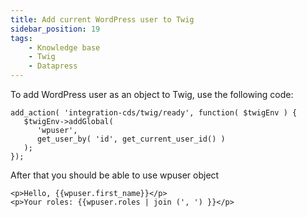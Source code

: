 ```yaml
---
title: Add current WordPress user to Twig
sidebar_position: 19
tags:
    - Knowledge base
    - Twig
    - Datapress
---
```


To add WordPress user as an object to Twig, use the following code:

```
add_action( 'integration-cds/twig/ready', function( $twigEnv ) { 
   $twigEnv->addGlobal( 
      'wpuser', 
      get_user_by( 'id', get_current_user_id() ) 
   );
});
```

After that you should be able to use wpuser object

```
<p>Hello, {{wpuser.first_name}}</p>
<p>Your roles: {{wpuser.roles | join (', ') }}</p>
```